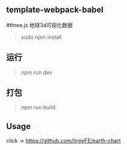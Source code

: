## template-webpack-babel
#three.js 地球3d可视化数据

>sudo npm install

## 运行
>npm run dev

## 打包
>npm run build

## Usage

click → https://github.com/linjieFE/earth-chart

